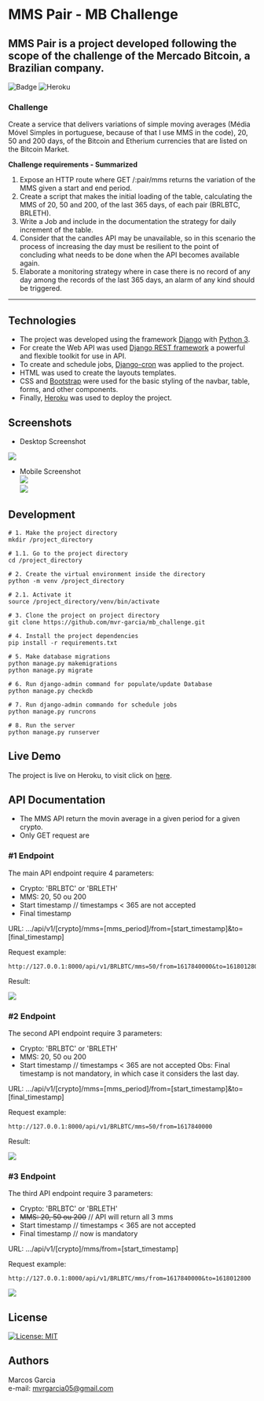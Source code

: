 MMS Pair - MB Challenge
======

MMS Pair is a project developed following the scope of the challenge of the Mercado Bitcoin, a Brazilian company.
------

![Badge](https://img.shields.io/badge/MB-MMS%20Pair-blue?style=flat-square&logo=appveyor)
![Heroku](http://heroku-badge.herokuapp.com/?app=angularjs-crypto&style=flat)

### Challenge
Create a service that delivers variations of simple moving averages (Média Móvel Simples in portuguese, because of that I use MMS in the code), 20, 50 and 200 days, of the Bitcoin and Etherium currencies that are listed on the Bitcoin Market.

**Challenge requirements - Summarized**

1. Expose an HTTP route where GET /:pair/mms returns the variation of the MMS given a start and end period.
2. Create a script that makes the initial loading of the table, calculating the MMS of 20, 50 and 200, of the last 365 days, of each pair (BRLBTC, BRLETH).
3. Write a Job and include in the documentation the strategy for daily increment of the
table.
4. Consider that the candles API may be unavailable, so in this scenario the process of increasing the day must be resilient to the point of concluding what needs to be done when the API becomes available again.
5. Elaborate a monitoring strategy where in case there is no record of any day among the records of the last 365 days, an alarm of any kind should be triggered.

------
## Technologies

* The project was developed using the framework [Django](https://www.djangoproject.com/) with [Python 3](https://www.python.org/).
* For create the Web API was used [Django REST framework](https://www.django-rest-framework.org/) a powerful and flexible toolkit for use in API.
* To create and schedule jobs, [Django-cron](https://django-cron.readthedocs.io/en/latest/installation.html) was applied to the project.
* HTML was used to create the layouts templates.
* CSS and [Bootstrap](https://getbootstrap.com/) were used for the basic styling of the navbar, table, forms, and other components.
* Finally, [Heroku](www.heroku.com) was used to deploy the project.

## Screenshots

- Desktop Screenshot  
  
![](screenshots/2.png)
- Mobile Screenshot  
![](screenshots/3.png)  
![](screenshots/4.png)

## Development 

```shell
# 1. Make the project directory
mkdir /project_directory

# 1.1. Go to the project directory
cd /project_directory

# 2. Create the virtual environment inside the directory
python -m venv /project_directory

# 2.1. Activate it
source /project_directory/venv/bin/activate

# 3. Clone the project on project directory
git clone https://github.com/mvr-garcia/mb_challenge.git

# 4. Install the project dependencies
pip install -r requirements.txt

# 5. Make database migrations
python manage.py makemigrations
python manage.py migrate

# 6. Run django-admin command for populate/update Database
python manage.py checkdb

# 7. Run django-admin commando for schedule jobs
python manage.py runcrons

# 8. Run the server
python manage.py runserver
```

## Live Demo

The project is live on Heroku, to visit click on [here](https://mms-pair.herokuapp.com/).

## API Documentation

- The MMS API return the movin average in a given period for a given crypto.
- Only GET request are 

### #1 Endpoint
The main API endpoint require 4 parameters:

* Crypto: 'BRLBTC' or 'BRLETH'
* MMS: 20, 50 ou 200
* Start timestamp // timestamps < 365 are not accepted
* Final timestamp

URL: .../api/v1/[crypto]/mms=[mms_period]/from=[start_timestamp]&to=[final_timestamp]

Request example:
```
http://127.0.0.1:8000/api/v1/BRLBTC/mms=50/from=1617840000&to=1618012800
```
Result:

![](screenshots/1.png)

### #2 Endpoint
The second API endpoint require 3 parameters:

* Crypto: 'BRLBTC' or 'BRLETH'
* MMS: 20, 50 ou 200
* Start timestamp // timestamps < 365 are not accepted
Obs: Final timestamp is not mandatory, in which case it considers the last day.

URL: .../api/v1/[crypto]/mms=[mms_period]/from=[start_timestamp]&to=[final_timestamp]

Request example:
```
http://127.0.0.1:8000/api/v1/BRLBTC/mms=50/from=1617840000
```
Result:

![](screenshots/2.png)

### #3 Endpoint
The third API endpoint require 3 parameters:

* Crypto: 'BRLBTC' or 'BRLETH'
* ~~MMS: 20, 50 ou 200~~ // API will return all 3 mms
* Start timestamp // timestamps < 365 are not accepted
* Final timestamp // now is mandatory

URL: .../api/v1/[crypto]/mms/from=[start_timestamp]

Request example:
```
http://127.0.0.1:8000/api/v1/BRLBTC/mms/from=1617840000&to=1618012800
```
![](screenshots/3.png)

## License

[![License: MIT](https://img.shields.io/badge/License-MIT-red.svg)](https://opensource.org/licenses/MIT)

## Authors
Marcos Garcia   
e-mail: mvrgarcia05@gmail.com
